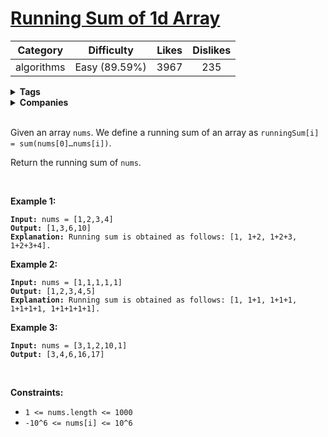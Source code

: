 # [Running Sum of 1d Array](https://leetcode.com/problems/running-sum-of-1d-array/description/)

| Category | Difficulty | Likes | Dislikes |
| :------: | :--------: | :---: | :------: |
| algorithms | Easy (89.59%) | 3967 | 235 |

<details>
  <summary><strong>Tags</strong></summary>

  

</details>

<details>
  <summary><strong>Companies</strong></summary>

  

</details>
<br />
<p>Given an array <code>nums</code>. We define a running sum of an array as&nbsp;<code>runningSum[i] = sum(nums[0]&hellip;nums[i])</code>.</p>

<p>Return the running sum of <code>nums</code>.</p>

<p>&nbsp;</p>
<p><strong>Example 1:</strong></p>

<pre><code><strong>Input:</strong> nums = [1,2,3,4]
<strong>Output:</strong> [1,3,6,10]
<strong>Explanation:</strong> Running sum is obtained as follows: [1, 1+2, 1+2+3, 1+2+3+4].</code></pre>

<p><strong>Example 2:</strong></p>

<pre><code><strong>Input:</strong> nums = [1,1,1,1,1]
<strong>Output:</strong> [1,2,3,4,5]
<strong>Explanation:</strong> Running sum is obtained as follows: [1, 1+1, 1+1+1, 1+1+1+1, 1+1+1+1+1].</code></pre>

<p><strong>Example 3:</strong></p>

<pre><code><strong>Input:</strong> nums = [3,1,2,10,1]
<strong>Output:</strong> [3,4,6,16,17]</code></pre>

<p>&nbsp;</p>
<p><strong>Constraints:</strong></p>

<ul>
  <li><code>1 &lt;= nums.length &lt;= 1000</code></li>
  <li><code>-10^6&nbsp;&lt;= nums[i] &lt;=&nbsp;10^6</code></li>
</ul>
